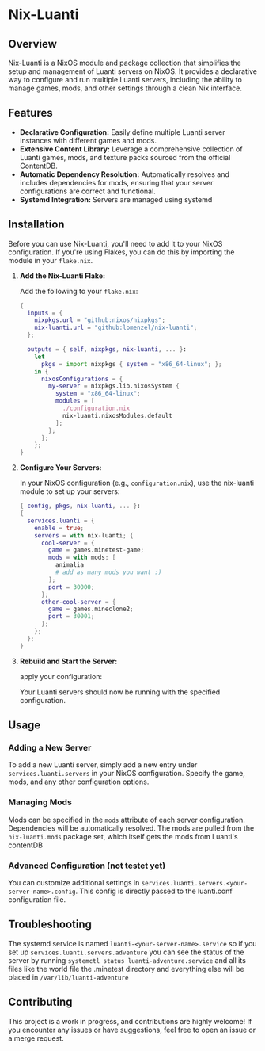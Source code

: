 # Nix-Luanti

## Overview

Nix-Luanti is a NixOS module and package collection that simplifies the setup and management of Luanti servers on NixOS. It provides a declarative way to configure and run multiple Luanti servers, including the ability to manage games, mods, and other settings through a clean Nix interface.

## Features

- **Declarative Configuration:** Easily define multiple Luanti server instances with different games and mods.
- **Extensive Content Library:** Leverage a comprehensive collection of Luanti games, mods, and texture packs sourced from the official ContentDB.
- **Automatic Dependency Resolution:** Automatically resolves and includes dependencies for mods, ensuring that your server configurations are correct and functional.
- **Systemd Integration:** Servers are managed using systemd

## Installation

Before you can use Nix-Luanti, you'll need to add it to your NixOS configuration. If you're using Flakes, you can do this by importing the module in your `flake.nix`.

1. **Add the Nix-Luanti Flake:**

   Add the following to your `flake.nix`:

   ```nix
   {
     inputs = {
       nixpkgs.url = "github:nixos/nixpkgs";
       nix-luanti.url = "github:lomenzel/nix-luanti";
     };

     outputs = { self, nixpkgs, nix-luanti, ... }:
       let
         pkgs = import nixpkgs { system = "x86_64-linux"; };
       in {
         nixosConfigurations = {
           my-server = nixpkgs.lib.nixosSystem {
             system = "x86_64-linux";
             modules = [
               ./configuration.nix
               nix-luanti.nixosModules.default
             ];
           };
         };
       };
   }
   ```

2. **Configure Your Servers:**

   In your NixOS configuration (e.g., `configuration.nix`), use the nix-luanti module to set up your servers:

   ```nix
   { config, pkgs, nix-luanti, ... }:
   {
     services.luanti = {
       enable = true;
       servers = with nix-luanti; {
         cool-server = {
           game = games.minetest-game;
           mods = with mods; [
             animalia
             # add as many mods you want :)
           ];
           port = 30000;
         };
         other-cool-server = {
           game = games.mineclone2;
           port = 30001;
         };
       };
     };
   }
   ```

3. **Rebuild and Start the Server:**

   apply your configuration:

   Your Luanti servers should now be running with the specified configuration.

## Usage

### Adding a New Server

To add a new Luanti server, simply add a new entry under `services.luanti.servers` in your NixOS configuration. Specify the game, mods, and any other configuration options.

### Managing Mods

Mods can be specified in the `mods` attribute of each server configuration. Dependencies will be automatically resolved. The mods are pulled from the `nix-luanti.mods` package set, which itself gets the mods from Luanti's contentDB

### Advanced Configuration (not testet yet)

You can customize additional settings in `services.luanti.servers.<your-server-name>.config`. This config is directly passed to the luanti.conf configuration file.

## Troubleshooting

The systemd service is named `luanti-<your-server-name>.service` so if you set up `services.luanti.servers.adventure` you can see the status of the server by running `systemctl status luanti-adventure.service` and all its files like the world file the .minetest directory and everything else will be placed in `/var/lib/luanti-adventure`

## Contributing

This project is a work in progress, and contributions are highly welcome! If you encounter any issues or have suggestions, feel free to open an issue or a merge request.